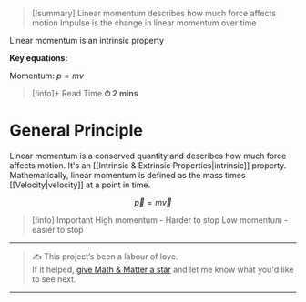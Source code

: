 
>[!summary]
Linear momentum describes how much force affects motion
Impulse is the change in linear momentum over time
>
Linear momentum is an intrinsic property
>
**Key equations:**
> 
Momentum:
$p = mv$

>[!info]+ Read Time
**⏱ 2 mins**

# General Principle
Linear momentum is a conserved quantity and describes how much force affects motion. It's an [[Intrinsic & Extrinsic Properties|intrinsic]] property. Mathematically, linear momentum is defined as the mass times [[Velocity|velocity]] at a point in time.

$$
\vec{p} =m\vec{v}
$$

>[!info] Important 
High momentum - Harder to stop
Low momentum - easier to stop


---

> ✍️ This project’s been a labour of love.  
> If it helped, [give Math & Matter a star](https://github.com/rajeevphysics/Obsidian-MathMatter) and let me know what you'd like to see next.

---
